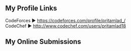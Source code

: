   
## My Profile Links      
CodeForces ► https://codeforces.com/profile/pritamlad_/    
CodeChef ► http://www.codechef.com/users/pritamlad18         

## My Online Submissions 

